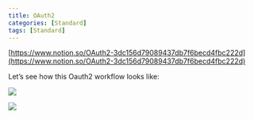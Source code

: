 ```yaml
---
title: OAuth2
categories: [Standard]
tags: [Standard]
---
```


[https://www.notion.so/OAuth2-3dc156d79089437db7f6becd4fbc222d](https://www.notion.so/OAuth2-3dc156d79089437db7f6becd4fbc222d)


Let’s see how this Oauth2 workflow looks like:


![](https://prod-files-secure.s3.us-west-2.amazonaws.com/9960fb2a-b75e-4bea-a8f9-b00925db1215/3bce41e0-99e8-4ebd-9701-e2bc9cbb79a2/Untitled.png?X-Amz-Algorithm=AWS4-HMAC-SHA256&X-Amz-Content-Sha256=UNSIGNED-PAYLOAD&X-Amz-Credential=ASIAZI2LB466UK5WMTLH%2F20251011%2Fus-west-2%2Fs3%2Faws4_request&X-Amz-Date=20251011T202139Z&X-Amz-Expires=3600&X-Amz-Security-Token=IQoJb3JpZ2luX2VjEHQaCXVzLXdlc3QtMiJGMEQCIDtspYTi0RyLDOOIAHWDoHYeRsiFQ2FNQYlAQVib%2BCpWAiANggG3kdqHwwzOwaXyR523%2FDPrKSZbQUp6C%2FT122XY4Cr%2FAwgcEAAaDDYzNzQyMzE4MzgwNSIMh%2FGr1DtYiYXb3GtZKtwDbz0fZ1U3%2FAd0kF8S3rjPaOqeUqFoRT2Y5kOUB0tgRXNwiTqadq3fgCcRL%2FQn%2BvkJzJZTig7fYzEXDdLLfsYFFHQ15%2BbwKOrdk7u0qsew%2BSMpPkfsTm07WTMot7AQt1bfzoTVjrnyduf3VFnlzVKYvlEnSoGfZy3yYP2%2FVPNe%2BqvEeyUlSj6%2Bm665LgN6idvx34XVM6iyC5KoTKg2DdlPpBRZfbWlEeIZobU6L6K3zzIFXJMI61xqNAWSQtAwaS5Vsge6r14BlSSKb6WWgWZAUCF11T5f02IsWzkkd%2FOleYlBr2CWkjfgtE1zsXJe51HSjh1h4gPLv3CzVay4goDbx9d4Mrrf7PkXIUtkCKJ5Ij4T9s9aXOZQr%2BOpP1TExbg1XpQyhegdGPpRHxkiI%2F5JQFyhxvRM91Xljegntx858qZsyMhTOwly2myXbBpUwuMA2JJTDiU1EhVSp8dW93OcC%2F39mNIsNP4BExpwDNWLhuUVgDyHI0WON7mnZZLusPu6fp4mGHTFe90sWHzG0ictv7FuA5gIIh5yDIx6ZXN5Uh0rd6mF30LuQU4DGurmA0Z5yrr5BTYRWokP26Dg1WdsUldNnsl%2FvloriAYJAq8vHhCSPmr2jMhdKozoEzowhNuqxwY6pgET2fuyQdJCVVabyc2IVbYBxqVC7FtavA3yaBbdliIDcs3PmPfKPjGXViQj%2BNM%2BIHOsBwojdEODffLBCt1GRdufD6lYwllJ9p7QHHKMRVgvUeY4LRSarEWFyDPzoZG06BHAswHmOHu%2BtLfFHDO04dIYwt7tv%2BVSNkvqi6OTTtv2ysAY1Pcf6pHFvtmrTVRrgcvpd0bHWoyan1ErcD5bsaGgYGlCBm%2Bh&X-Amz-Signature=6083192904c2724265e32a05a2da0fc81aee6726a1e2c5eec2b66cf0994b948f&X-Amz-SignedHeaders=host&x-amz-checksum-mode=ENABLED&x-id=GetObject)


![](https://prod-files-secure.s3.us-west-2.amazonaws.com/9960fb2a-b75e-4bea-a8f9-b00925db1215/27d32b66-de43-41de-80f7-7edb81d1190f/Untitled.png?X-Amz-Algorithm=AWS4-HMAC-SHA256&X-Amz-Content-Sha256=UNSIGNED-PAYLOAD&X-Amz-Credential=ASIAZI2LB466UK5WMTLH%2F20251011%2Fus-west-2%2Fs3%2Faws4_request&X-Amz-Date=20251011T202139Z&X-Amz-Expires=3600&X-Amz-Security-Token=IQoJb3JpZ2luX2VjEHQaCXVzLXdlc3QtMiJGMEQCIDtspYTi0RyLDOOIAHWDoHYeRsiFQ2FNQYlAQVib%2BCpWAiANggG3kdqHwwzOwaXyR523%2FDPrKSZbQUp6C%2FT122XY4Cr%2FAwgcEAAaDDYzNzQyMzE4MzgwNSIMh%2FGr1DtYiYXb3GtZKtwDbz0fZ1U3%2FAd0kF8S3rjPaOqeUqFoRT2Y5kOUB0tgRXNwiTqadq3fgCcRL%2FQn%2BvkJzJZTig7fYzEXDdLLfsYFFHQ15%2BbwKOrdk7u0qsew%2BSMpPkfsTm07WTMot7AQt1bfzoTVjrnyduf3VFnlzVKYvlEnSoGfZy3yYP2%2FVPNe%2BqvEeyUlSj6%2Bm665LgN6idvx34XVM6iyC5KoTKg2DdlPpBRZfbWlEeIZobU6L6K3zzIFXJMI61xqNAWSQtAwaS5Vsge6r14BlSSKb6WWgWZAUCF11T5f02IsWzkkd%2FOleYlBr2CWkjfgtE1zsXJe51HSjh1h4gPLv3CzVay4goDbx9d4Mrrf7PkXIUtkCKJ5Ij4T9s9aXOZQr%2BOpP1TExbg1XpQyhegdGPpRHxkiI%2F5JQFyhxvRM91Xljegntx858qZsyMhTOwly2myXbBpUwuMA2JJTDiU1EhVSp8dW93OcC%2F39mNIsNP4BExpwDNWLhuUVgDyHI0WON7mnZZLusPu6fp4mGHTFe90sWHzG0ictv7FuA5gIIh5yDIx6ZXN5Uh0rd6mF30LuQU4DGurmA0Z5yrr5BTYRWokP26Dg1WdsUldNnsl%2FvloriAYJAq8vHhCSPmr2jMhdKozoEzowhNuqxwY6pgET2fuyQdJCVVabyc2IVbYBxqVC7FtavA3yaBbdliIDcs3PmPfKPjGXViQj%2BNM%2BIHOsBwojdEODffLBCt1GRdufD6lYwllJ9p7QHHKMRVgvUeY4LRSarEWFyDPzoZG06BHAswHmOHu%2BtLfFHDO04dIYwt7tv%2BVSNkvqi6OTTtv2ysAY1Pcf6pHFvtmrTVRrgcvpd0bHWoyan1ErcD5bsaGgYGlCBm%2Bh&X-Amz-Signature=bf5c7d875a523dbd89cb40017194d20f8855bf9c84bf5c657d30f9610f08f9c7&X-Amz-SignedHeaders=host&x-amz-checksum-mode=ENABLED&x-id=GetObject)

